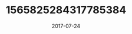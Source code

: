 ---
title: "1565825284317785384"
cover: "2017-07-24 17.22.21 1565825284317785384_46248401"
photo: "2017-07-24 17.22.21 1565825284317785384_46248401"
date: "2017-07-24"
type: "photo"
---